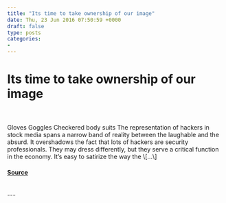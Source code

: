 ```yaml
---
title: "Its time to take ownership of our image"
date: Thu, 23 Jun 2016 07:50:59 +0000
draft: false
type: posts
categories: 
- 
---
```

# Its time to take ownership of our image

<br/>

<br/>
Gloves Goggles Checkered body suits The representation of hackers in stock media spans a narrow band of reality between the laughable and the absurd. It overshadows the fact that lots of hackers are security professionals. They may dress differently, but they serve a critical function in the economy. It’s easy to satirize the way the \[…\]

#### [Source](https://blog.trailofbits.com/2016/06/23/its-time-to-take-ownership-of-our-image/)

<br/>
---
